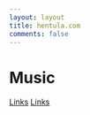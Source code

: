 ```yaml
---
layout: layout
title: hentula.com
comments: false
---
```


# Music

[Links](https://soundcloud.com/jhentula)
[Links](https://soundcloud.com/ascentofman)